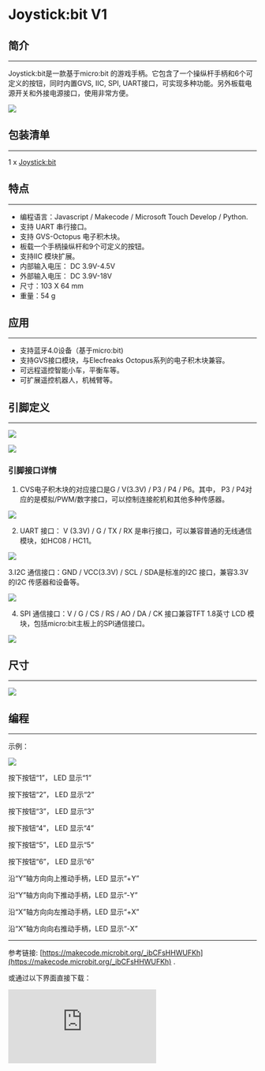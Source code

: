 ﻿# Joystick:bit V1

## 简介
---
Joystick:bit是一款基于micro:bit 的游戏手柄。它包含了一个操纵杆手柄和6个可定义的按钮，同时内置GVS, IIC, SPI, UART接口，可实现多种功能。另外板载电源开关和外接电源接口，使用非常方便。

![](https://wiki-media-ef.oss-cn-hongkong.aliyuncs.com/docs/microbit/expansion-board/images/joystick_v1_01.jpg)


## 包装清单
---

1 x [Joystick:bit](http://www.elecfreaks.com/estore/elecfreaks-joystick-bit-for-micro-bit.html)


## 特点
---
- 编程语言：Javascript / Makecode / Microsoft Touch Develop / Python.
- 支持 UART 串行接口。
- 支持 GVS-Octopus 电子积木块。
- 板载一个手柄操纵杆和9个可定义的按钮。
- 支持IIC 模块扩展。
- 内部输入电压： DC 3.9V-4.5V
- 外部输入电压： DC 3.9V-18V
- 尺寸：103 X 64 mm
- 重量：54 g


## 应用
---
- 支持蓝牙4.0设备（基于micro:bit)
- 支持GVS接口模块，与Elecfreaks Octopus系列的电子积木块兼容。
- 可远程遥控智能小车，平衡车等。
- 可扩展遥控机器人，机械臂等。


## 引脚定义
---

![](https://wiki-media-ef.oss-cn-hongkong.aliyuncs.com/docs/microbit/expansion-board/images/joystick_v1_02.png)

![](https://wiki-media-ef.oss-cn-hongkong.aliyuncs.com/docs/microbit/expansion-board/images/joystick_v1_03.png)

### 引脚接口详情

1. CVS电子积木块的对应接口是G / V(3.3V) / P3 / P4 / P6。其中， P3 / P4对应的是模拟/PWM/数字接口，可以控制连接舵机和其他多种传感器。

![](https://wiki-media-ef.oss-cn-hongkong.aliyuncs.com/docs/microbit/expansion-board/images/joystick_v1_04.png)

2. UART 接口： V (3.3V) / G / TX / RX 是串行接口，可以兼容普通的无线通信模块，如HC08 / HC11。

![](https://wiki-media-ef.oss-cn-hongkong.aliyuncs.com/docs/microbit/expansion-board/images/joystick_v1_05.png)

3.I2C 通信接口：GND / VCC(3.3V) / SCL / SDA是标准的I2C 接口，兼容3.3V 的I2C 传感器和设备等。

![](https://wiki-media-ef.oss-cn-hongkong.aliyuncs.com/docs/microbit/expansion-board/images/joystick_v1_06.png)

4. SPI 通信接口：V / G / CS / RS / AO / DA / CK 接口兼容TFT 1.8英寸 LCD 模块，包括micro:bit主板上的SPI通信接口。

![](https://wiki-media-ef.oss-cn-hongkong.aliyuncs.com/docs/microbit/expansion-board/images/joystick_v1_07.png)


## 尺寸
---

![](https://wiki-media-ef.oss-cn-hongkong.aliyuncs.com/docs/microbit/expansion-board/images/joystick_v1_08.png)

## 编程
---

示例：

![](https://wiki-media-ef.oss-cn-hongkong.aliyuncs.com/docs/microbit/expansion-board/images/joystick_v1_09.png)

按下按钮“1”， LED 显示“1”

按下按钮“2”， LED 显示“2”

按下按钮“3”， LED 显示“3”

按下按钮“4”， LED 显示“4”

按下按钮“5”， LED 显示“5”

按下按钮“6”， LED 显示“6”

沿“Y”轴方向向上推动手柄，LED 显示“+Y”

沿“Y”轴方向向下推动手柄，LED 显示“-Y”

沿“X”轴方向向左推动手柄，LED 显示“+X”

沿“X”轴方向向右推动手柄，LED 显示“-X”

- - - -

参考链接: [https://makecode.microbit.org/_ibCFsHHWUFKh](https://makecode.microbit.org/_ibCFsHHWUFKh) .

或通过以下界面直接下载：

<div
    style={{
        position: 'relative',
        paddingBottom: '60%',
        overflow: 'hidden',
    }}
>
    <iframe
        src="https://makecode.microbit.org/_ibCFsHHWUFKh"
        frameborder="0"
        sandbox="allow-popups allow-forms allow-scripts allow-same-origin"
        style={{
            position: 'absolute',
            width: '100%',
            height: '100%',
        }}
    />
</div>

## 更多信息
---

若想获取更多信息，请查看： [http://www.elecfreaks.com](http://www.elecfreaks.com).
